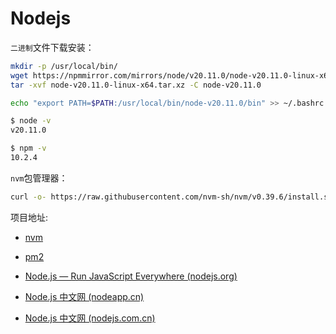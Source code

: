 # Nodejs

`二进制`文件下载安装：

```bash
mkdir -p /usr/local/bin/
wget https://npmmirror.com/mirrors/node/v20.11.0/node-v20.11.0-linux-x64.tar.xz
tar -xvf node-v20.11.0-linux-x64.tar.xz -C node-v20.11.0

echo "export PATH=$PATH:/usr/local/bin/node-v20.11.0/bin" >> ~/.bashrc

$ node -v                                               
v20.11.0  

$ npm -v                                
10.2.4  
```

`nvm`包管理器：

```bash
curl -o- https://raw.githubusercontent.com/nvm-sh/nvm/v0.39.6/install.sh | bash
```









项目地址:

- [nvm](https://github.com/nvm-sh/nvm)

- [pm2](https://github.com/Unitech/pm2)

- [Node.js — Run JavaScript Everywhere (nodejs.org)](https://nodejs.org/en)

- [Node.js 中文网 (nodeapp.cn)](https://www.nodeapp.cn/)

- [Node.js 中文网 (nodejs.com.cn)](https://www.nodejs.com.cn/)